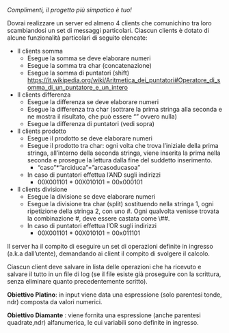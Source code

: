 _Complimenti, il progetto più simpatico è tuo!_

Dovrai realizzare un server ed almeno 4 clients che comunichino tra loro scambiandosi un set di messaggi particolari.
Ciascun clients è dotato di alcune funzionalità particolari di seguito elencate:

* Il clients somma
  * Esegue la somma se deve elaborare numeri
  * Esegue la somma tra char (concatenazione)
  * Esegue la somma di puntatori (shift) https://it.wikipedia.org/wiki/Aritmetica_dei_puntatori#Operatore_di_somma_di_un_puntatore_e_un_intero
* Il clients differenza
  * Esegue la differenza se deve elaborare numeri
  * Esegue la differenza tra char (sottrare la prima stringa alla seconda e ne mostra il risultato, che può essere “” ovvero nulla)
  * Esegue la differenza di puntatori (vedi sopra)
* Il clients prodotto
  * Esegue il prodotto se deve elaborare numeri
  * Esegue il prodotto tra char: ogni volta che trova l’iniziale della prima stringa, all’interno della seconda stringa, viene inserita la prima nella seconda e prosegue la lettura dalla fine del suddetto inserimento.
    * “caso”*”arciduca”=”arcasoducasoa”
  * In caso di puntatori effettua l’AND sugli indirizzi
    * 00X001101 * 00X010101 = 00x000101
* Il clients divisione
  * Esegue la divisione se deve elaborare numeri
  * Esegue la divisione tra char (split) sostituendo nella stringa 1, ogni ripetizione della stringa 2, con uno \#. Ogni qualvolta venisse trovata la combinazione \#, deve essere castata come \\##.
  * In caso di puntatori effettua l’OR sugli indirizzi
    * 00X001101 * 00X010101 = 00x011101

Il server ha il compito di eseguire un set di operazioni definite in ingresso (a.k.a dall’utente), demandando ai client il compito di svolgere il calcolo.

Ciascun client deve salvare in lista delle operazioni che ha ricevuto e salvare il tutto in un file di log (se il file esiste già proseguire con la scrittura, senza eliminare quanto precedentemente scritto).

**Obiettivo Platino**: in input viene data una espressione (solo parentesi tonde, ndr) composta da valori numerici.

**Obiettivo Diamante**
: viene fornita una espressione (anche parentesi quadrate,ndr) alfanumerica, le cui variabili sono definite in ingresso. 

